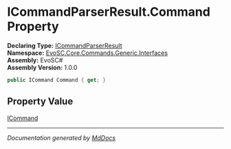 ﻿<!--  
  <auto-generated>   
    The contents of this file were generated by a tool.  
    Changes to this file may be list if the file is regenerated  
  </auto-generated>   
-->

# ICommandParserResult.Command Property

**Declaring Type:** [ICommandParserResult](../index.md)  
**Namespace:** [EvoSC.Core.Commands.Generic.Interfaces](../../index.md)  
**Assembly:** EvoSC\#  
**Assembly Version:** 1.0.0

```csharp
public ICommand Command { get; }
```

## Property Value

[ICommand](../../ICommand/index.md)

___

*Documentation generated by [MdDocs](https://github.com/ap0llo/mddocs)*

